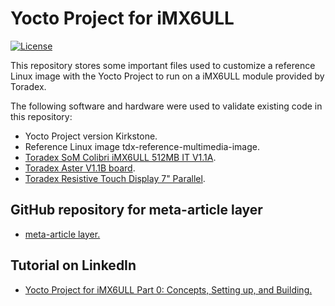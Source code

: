 # Yocto Project for iMX6ULL

[![License](https://img.shields.io/badge/License-MIT-blue.svg)](https://shields.io/)

This repository stores some important files used to customize a reference Linux image with the Yocto Project to run on a iMX6ULL module provided by Toradex. 

The following software and hardware were used to validate existing code in this repository:

* Yocto Project version Kirkstone.
* Reference Linux image tdx-reference-multimedia-image.
* [Toradex SoM Colibri iMX6ULL 512MB IT V1.1A](https://www.toradex.com/computer-on-modules/colibri-arm-family/nxp-imx6ull).
* [Toradex Aster V1.1B board](https://www.toradex.com/products/carrier-boards/aster-carrier-board).
* [Toradex Resistive Touch Display 7" Parallel](https://www.toradex.com/accessories/resistive-touch-display).

## GitHub repository for meta-article layer

* [meta-article layer.](https://github.com/CharlesDias/meta-article)

## Tutorial on LinkedIn

* [Yocto Project for iMX6ULL Part 0: Concepts, Setting up, and Building.](https://www.linkedin.com/pulse/yocto-project-imx6ull-part-0-concepts-setting-up-charles-dias-m-sc--jiqdf)

